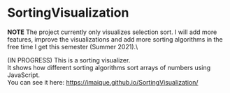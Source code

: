 # SortingVisualization
 **NOTE** The project currently only visualizes selection sort. I will add more features, improve the visualizations and add more sorting algorithms in the free time I get this semester (Summer 2021).\
 
 (IN PROGRESS) This is a sorting visualizer.\
 It shows how different sorting algorithms sort arrays of numbers using JavaScript.\
 You can see it here: https://imaique.github.io/SortingVisualization/
